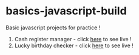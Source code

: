# basics-javascript-build

Basic javascript projects for practice !

<ol>
  <li> Cash register manager - click <a href="https://Simple-Cash-register.sarathiws.repl.co">here</a> to see live ! </li>
  <li> Lucky birthday checker - click <a href=
  "https://simple-birthday-lucky-checker.sarathiws.repl.co/">here</a> to see live ! </li>
</ol>
